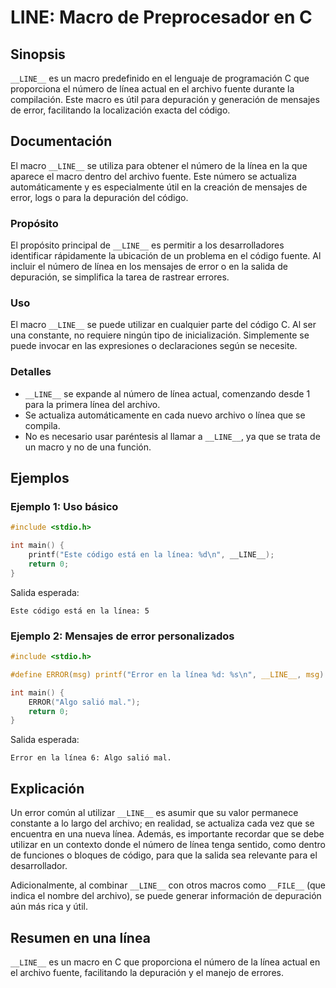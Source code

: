 <!--
Meta Description: # __LINE__: Macro de Preprocesador en C ## Sinopsis `__LINE__` es un macro predefinido en el lenguaje de programación C que proporciona el número de l...
Meta Keywords: línea, __line__, que, error, macro
-->

# __LINE__: Macro de Preprocesador en C

## Sinopsis
`__LINE__` es un macro predefinido en el lenguaje de programación C que proporciona el número de línea actual en el archivo fuente durante la compilación. Este macro es útil para depuración y generación de mensajes de error, facilitando la localización exacta del código.

## Documentación
El macro `__LINE__` se utiliza para obtener el número de la línea en la que aparece el macro dentro del archivo fuente. Este número se actualiza automáticamente y es especialmente útil en la creación de mensajes de error, logs o para la depuración del código.

### Propósito
El propósito principal de `__LINE__` es permitir a los desarrolladores identificar rápidamente la ubicación de un problema en el código fuente. Al incluir el número de línea en los mensajes de error o en la salida de depuración, se simplifica la tarea de rastrear errores.

### Uso
El macro `__LINE__` se puede utilizar en cualquier parte del código C. Al ser una constante, no requiere ningún tipo de inicialización. Simplemente se puede invocar en las expresiones o declaraciones según se necesite.

### Detalles
- `__LINE__` se expande al número de línea actual, comenzando desde 1 para la primera línea del archivo.
- Se actualiza automáticamente en cada nuevo archivo o línea que se compila.
- No es necesario usar paréntesis al llamar a `__LINE__`, ya que se trata de un macro y no de una función.

## Ejemplos

### Ejemplo 1: Uso básico
```c
#include <stdio.h>

int main() {
    printf("Este código está en la línea: %d\n", __LINE__);
    return 0;
}
```
Salida esperada:
```
Este código está en la línea: 5
```

### Ejemplo 2: Mensajes de error personalizados
```c
#include <stdio.h>

#define ERROR(msg) printf("Error en la línea %d: %s\n", __LINE__, msg)

int main() {
    ERROR("Algo salió mal.");
    return 0;
}
```
Salida esperada:
```
Error en la línea 6: Algo salió mal.
```

## Explicación
Un error común al utilizar `__LINE__` es asumir que su valor permanece constante a lo largo del archivo; en realidad, se actualiza cada vez que se encuentra en una nueva línea. Además, es importante recordar que se debe utilizar en un contexto donde el número de línea tenga sentido, como dentro de funciones o bloques de código, para que la salida sea relevante para el desarrollador.

Adicionalmente, al combinar `__LINE__` con otros macros como `__FILE__` (que indica el nombre del archivo), se puede generar información de depuración aún más rica y útil.

## Resumen en una línea
`__LINE__` es un macro en C que proporciona el número de la línea actual en el archivo fuente, facilitando la depuración y el manejo de errores.